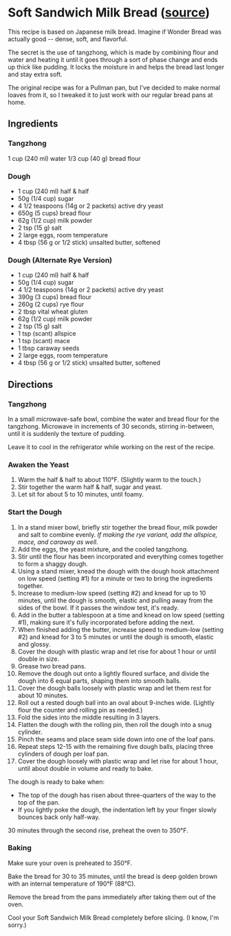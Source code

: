 # Soft Sandwich Milk Bread ([source](https://aeslinbakes.com/2021/06/27/soft-delicious-sandwich-milk-bread-pullman-loaves/))

This recipe is based on Japanese milk bread.
Imagine if Wonder Bread was actually good -- dense, soft, and flavorful.

The secret is the use of tangzhong, which is made by combining flour and water and heating it until it goes through a sort of phase change and ends up thick like pudding.
It locks the moisture in and helps the bread last longer and stay extra soft.

The original recipe was for a Pullman pan, but I've decided to make normal loaves from it, so I tweaked it to just work with our regular bread pans at home.

## Ingredients

### Tangzhong

1 cup (240 ml) water
1/3 cup (40 g) bread flour

### Dough

* 1 cup (240 ml) half & half
* 50g (1/4 cup) sugar
* 4 1/2 teaspoons (14g or 2 packets) active dry yeast
* 650g (5 cups) bread flour
* 62g (1/2 cup) milk powder
* 2 tsp (15 g) salt
* 2 large eggs, room temperature
* 4 tbsp (56 g or 1/2 stick) unsalted butter, softened

### Dough (Alternate Rye Version)

* 1 cup (240 ml) half & half
* 50g (1/4 cup) sugar
* 4 1/2 teaspoons (14g or 2 packets) active dry yeast
* 390g (3 cups) bread flour
* 260g (2 cups) rye flour
* 2 tbsp vital wheat gluten
* 62g (1/2 cup) milk powder
* 2 tsp (15 g) salt
* 1 tsp (scant) allspice
* 1 tsp (scant) mace
* 1 tbsp caraway seeds
* 2 large eggs, room temperature
* 4 tbsp (56 g or 1/2 stick) unsalted butter, softened

## Directions

### Tangzhong

In a small microwave-safe bowl, combine the water and bread flour for the tangzhong.
Microwave in increments of 30 seconds, stirring in-between, until it is suddenly the texture of pudding.

Leave it to cool in the refrigerator while working on the rest of the recipe.

### Awaken the Yeast

1. Warm the half & half to about 110°F. (Slightly warm to the touch.)
2. Stir together the warm half & half, sugar and yeast.
3. Let sit for about 5 to 10 minutes, until foamy.

### Start the Dough

1. In a stand mixer bowl, briefly stir together the bread flour, milk powder and salt to combine evenly. _If making the rye variant, add the allspice, mace, and caraway as well._
2. Add the eggs, the yeast mixture, and the cooled tangzhong.
3. Stir until the flour has been incorporated and everything comes together to form a shaggy dough.
4. Using a stand mixer, knead the dough with the dough hook attachment on low speed (setting #1) for a minute or two to bring the ingredients together.
5. Increase to medium-low speed (setting #2) and knead for up to 10 minutes, until the dough is smooth, elastic and pulling away from the sides of the bowl.
   If it passes the window test, it's ready.
6. Add in the butter a tablespoon at a time and knead on low speed (setting #1), making sure it's fully incorporated before adding the next.
7. When finished adding the butter, increase speed to medium-low (setting #2) and knead for 3 to 5 minutes or until the dough is smooth, elastic and glossy.
8. Cover the dough with plastic wrap and let rise for about 1 hour or until double in size.
9. Grease two bread pans.
10. Remove the dough out onto a lightly floured surface, and divide the dough into 6 equal parts, shaping them into smooth balls.
11. Cover the dough balls loosely with plastic wrap and let them rest for about 10 minutes.
12. Roll out a rested dough ball into an oval about 9-inches wide. (Lightly flour the counter and rolling pin as needed.)
13. Fold the sides into the middle resulting in 3 layers.
14. Flatten the dough with the rolling pin, then roll the dough into a snug cylinder.
15. Pinch the seams and place seam side down into one of the loaf pans.
16. Repeat steps 12-15 with the remaining five dough balls, placing three cylinders of dough per loaf pan.
17. Cover the dough loosely with plastic wrap and let rise for about 1 hour, until about double in volume and ready to bake.

The dough is ready to bake when:

* The top of the dough has risen about three-quarters of the way to the top of the pan.
* If you lightly poke the dough, the indentation left by your finger slowly bounces back only half-way.

30 minutes through the second rise, preheat the oven to 350°F.

### Baking

Make sure your oven is preheated to 350°F.

Bake the bread for 30 to 35 minutes, until the bread is deep golden brown with an internal temperature of 190°F (88°C).

Remove the bread from the pans immediately after taking them out of the oven.

Cool your Soft Sandwich Milk Bread completely before slicing. (I know, I'm sorry.)
